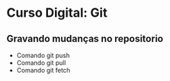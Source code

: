 # Curso Digital: Git

## Gravando mudanças no repositorio
* Comando git push
* Comando git pull
* Comando git fetch
